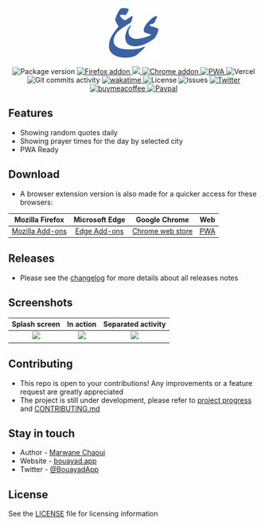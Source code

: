 <p align="center">
  <a href="https://www.bouayad.app" target="blank"><img src="./public/android-chrome-192x192.png" width="100" alt="Bouayadapp" /></a>
</p>

<p align="center">  
  <img src="https://img.shields.io/github/package-json/v/moghwan/web.bouayad.app" alt="Package version">

  <a href="https://addons.mozilla.org/firefox/addon/bouayadapp-اليومية-العصرية/">
    <img src="https://img.shields.io/amo/users/bouayadapp-اليومية-العصرية?label=Firefox%20Users&style=flat&logo=firefox" alt="Firefox addon">
  </a>
  <a href="https://microsoftedge.microsoft.com/addons/detail/bouayadapp-%D8%A7%D9%84%D9%8A%D9%88%D9%85%D9%8A%D8%A9-%D8%A7%D9%84%D8%B9%D8%B5/hjkanamopcgpejnjckfkocleokagaeak">
    <img src="https://img.shields.io/badge/dynamic/json?query=%24.activeInstallCount&url=https%3A%2F%2Fmicrosoftedge.microsoft.com%2Faddons%2Fgetproductdetailsbycrxid%2Fhjkanamopcgpejnjckfkocleokagaeak&label=Edge%20Users&style=flat&logo=microsoftedge">
  </a>
  <a href="https://chrome.google.com/webstore/detail/bouayadapp-اليومية-العصري/homjiaebdnpmepkeiiipamadbbpkgcij">
    <img src="https://img.shields.io/chrome-web-store/users/homjiaebdnpmepkeiiipamadbbpkgcij?label=Chrome%20Users&style=flat&logo=googlechrome" alt="Chrome addon">
  </a>
  <a href="https://web.bouayad.app">
    <img src="https://www.pwa-shields.com/1.0.0/series/classic/white/gray.svg" alt="PWA">
  </a>

  <img src="https://vercelbadge.vercel.app/api/moghwan/web.bouayad.app" alt="Vercel">
  <img src="https://img.shields.io/github/commit-activity/m/moghwan/web.bouayad.app?color=red" alt="Git commits activity">

  <a href="https://wakatime.com/badge/user/511f0a0a-6747-4b42-8e92-cbc3d9e8f61b/project/783a4238-e268-4d3e-8d44-28d5dcae559c">
    <img src="https://wakatime.com/badge/user/511f0a0a-6747-4b42-8e92-cbc3d9e8f61b/project/783a4238-e268-4d3e-8d44-28d5dcae559c.svg" alt="wakatime">
  </a>

  <img src="https://img.shields.io/github/license/moghwan/web.bouayad.app?color=white" alt="License">
  <img src="https://img.shields.io/github/issues-closed/moghwan/web.bouayad.app?color=purple" alt="Issues">

  <a href="https://twitter.com/bouayadapp">
    <img src="https://img.shields.io/badge/@bouayadapp-follow-blue.svg?color=9cf&logo=twitter" alt="Twitter">
  </a>
  <a href="https://www.buymeacoffee.com/moghwan">
    <img src="https://img.shields.io/badge/buymeacoffee-donate-yellow.svg?logo=buymeacoffee" alt="buymeacoffee">
  </a>
  <a href="https://paypal.me/chaouimar1">
    <img src="https://img.shields.io/badge/Paypal-donate-navy.svg?logo=paypal" alt="Paypal">
  </a>
</p>


## Features
- Showing random quotes daily
- Showing prayer times for the day by selected city
- PWA Ready

## Download
- A browser extension version is also made for a quicker access for these browsers:

| Mozilla Firefox | Microsoft Edge | Google Chrome |              Web               |
|:---------------:|:--------------:|:-------------:|:------------------------------:|
| [Mozilla Add-ons](https://addons.mozilla.org/firefox/addon/bouayadapp-%D8%A7%D9%84%D9%8A%D9%88%D9%85%D9%8A%D8%A9-%D8%A7%D9%84%D8%B9%D8%B5%D8%B1%D9%8A%D8%A9/) | [Edge Add-ons](https://microsoftedge.microsoft.com/addons/detail/bouayadapp-%D8%A7%D9%84%D9%8A%D9%88%D9%85%D9%8A%D8%A9-%D8%A7%D9%84%D8%B9%D8%B5/hjkanamopcgpejnjckfkocleokagaeak) | [Chrome web store](https://chrome.google.com/webstore/detail/bouayadapp-اليومية-العصري/homjiaebdnpmepkeiiipamadbbpkgcij) | [PWA](https://web.bouayad.app) |

## Releases
- Please see the [changelog](https://github.com/moghwan/web.bouayad.app/releases) for more details about all releases notes

## Screenshots

|                            Splash screen                                                                                       |                                                           In action                                                            |                                             Separated activity                                              |
|:------------------------------------------------------------------------------------------------------------------------------:|:------------------------------------------------------------------------------------------------------------------------------:|:------------------------------------------------------------------------------------------------------------------------------:|
|<img height="600" src="https://user-images.githubusercontent.com/2495180/221441540-ee8717a9-8eaf-4040-ac3d-19b7a5358299.png" >  |                                                   <img height="600" src="https://user-images.githubusercontent.com/2495180/224451926-b2099adf-0645-4a80-a0fb-c4b745689ad0.gif" >                                                   | <img height="600" src="https://user-images.githubusercontent.com/2495180/221441541-3b8d893c-b871-4905-b831-a456fc754ef3.png" > |


## Contributing
- This repo is open to your contributions! Any improvements or a feature request are greatly appreciated
- The project is still under development, please refer to [project progress](https://github.com/users/moghwan/projects/2) and [CONTRIBUTING.md](./CONTRIBUTING.md)

## Stay in touch
* Author - [Marwane Chaoui](https://twitter.com/moghwan)
* Website - [bouayad.app](https://bouayad.app)
* Twitter - [@BouayadApp](https://twitter.com/bouayadapp)

## License
See the [LICENSE](./LICENSE) file for licensing information

